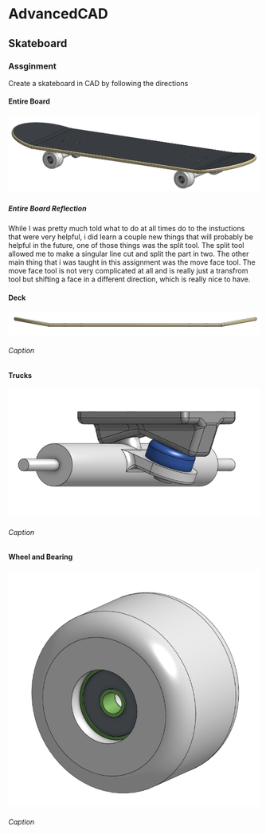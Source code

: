 # AdvancedCAD
## Skateboard 
### Assginment
Create a skateboard in CAD by following the directions
#### Entire Board
![FullSkateboard](Images/FullSkateboard.png)
##### Entire Board Reflection
While I was pretty much told what to do at all times do to the instuctions that were very helpful, i did learn a couple new things that will probably be helpful in the future, one of those things was the split tool. The split tool allowed me to make a singular line cut and split the part in two. The other main thing that i was taught in this assignment was the move face tool. The move face tool is not very complicated at all and is really just a transfrom tool but shifting a face in a different direction, which is really nice to have.
#### Deck
![Deck_Photo](Images/DeckPhoto.png)
###### Caption

#### Trucks
![Trucks_Photo](Images/Trucks.png)
###### Caption

#### Wheel and Bearing
![Wheel_and_Bearing](Images/WheelAndBearing.png)
###### Caption
